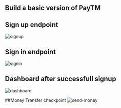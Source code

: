 
## Build a basic version of PayTM

## Sign up endpoint
![signup](https://github.com/user-attachments/assets/90868e75-7ffc-405b-9601-b72caba325de)

## Sign in endpoint
![signin](https://github.com/user-attachments/assets/0883a769-82a2-427b-9755-9e8d4a934a60)

## Dashboard after successfull signup
![dashboard](https://github.com/user-attachments/assets/ce6d1ab8-fc40-449d-8fab-781594f29061)

##Money Transfer checkpoint
![send-money](https://github.com/user-attachments/assets/4ae9b9a0-946c-4503-9e82-b91837cdb871)
